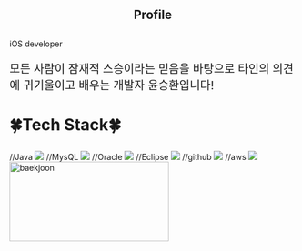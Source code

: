 

<h2 align='center'> Profile </h2



<div  style = "display: flex;  align-items: center; flex-direction: column;  justify-content: center;" align = "center";>
  <div key="7" >
    <div key=0 >
          <h3 style ="font-size : 1.5em; font-weight:700;">
          </h3>
          <p>iOS developer</p>
          <p style ="font-size : 20px;">모든 사람이 잠재적 스승이라는 믿음을 바탕으로 타인의 의견에 귀기울이고 배우는 개발자 윤승환입니다!</p>
    </div>
  </div>
  
  <div key="4">
  <h3 style ="font-size : 2em; font-weight:700;">🍀Tech Stack🍀</h3>
    <div >
      //Java
<img src="https://img.shields.io/badge/JAVA-007396?style=for-the-badge&logo=java&logoColor=white">
//MysQL
<img src="https://img.shields.io/badge/MySQL-4479A1?style=for-the-badge&logo=MySQL&logoColor=white">
//Oracle
<img src="https://img.shields.io/badge/Oracle-F80000?style=for-the-badge&logo=Oracle&logoColor=white">
//Eclipse
<img src="https://img.shields.io/badge/Eclipse-2C2255?style=for-the-badge&logo=Eclipse%20IDE&logoColor=white">
//github
<img src="https://img.shields.io/badge/github-181717?style=for-the-badge&logo=github&logoColor=white">
//aws
<img src="https://img.shields.io/badge/aws-232F3E?style=for-the-badge&logo=aws&logoColor=white">
    </div>
  </div>
  
  <div key="1">
    <img src=http://mazassumnida.wtf/api/v2/generate_badge?boj=asdryzx width="280" height="140" alt="baekjoon" />
  </div>
  
</div>
